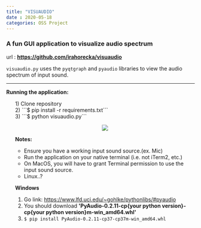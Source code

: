 ```yaml
---
title: "VISUAUDIO"
date : 2020-05-18
categories: OSS Project
---
```


### A fun GUI application to visualize audio spectrum
url : <b>https://github.com/irahorecka/visuaudio</b>

```visuaudio.py``` uses the ```pyqtgraph``` and ```pyaudio``` libraries to view the audio spectrum of input sound.

<hr>

<b>Running the application:</b>
<ul>
1) Clone repository <br>
2) ```$ pip install -r requirements.txt```<br>
3) ```$ python visuaudio.py```
<br>


<p align="center">
<img src=https://user-images.githubusercontent.com/63779148/83284755-1dbc0e80-a218-11ea-9abb-9607e298ec12.png>
</p>
<b>Notes:</b>
<ul>
<li>Ensure you have a working input sound source.(ex. Mic)</li>
<li>Run the application on your native terminal (i.e. not iTerm2, etc.)</li>
<li>On MacOS, you will have to grant Terminal permission to use the input sound source.</li>
<li>Linux..?</li>
</ul>

<b>Windows</b>
1) Go link: https://www.lfd.uci.edu/~gohlke/pythonlibs/#pyaudio<br>
2) You should download <b>'PyAudio-0.2.11-cp{your python version}-cp{your python version}m-win_amd64.whl'</b><br>
3) ```$ pip install PyAudio-0.2.11-cp37-cp37m-win_amd64.whl``` </li>
